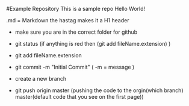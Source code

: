 #Example Repository 
This is a sample repo Hello World!

.md = Markdown 
the hastag makes it a H1 header 


- make sure you are in the correct folder for github 
- git status (if anything is red then (git add fileName.extension) )
- git add fileName.extension
- git commit -m "Initial Commit" ( -m = message )


- create a new branch 



- git push origin master (pushing the code to the orgin(which branch) master(default code that you see on the first page))
